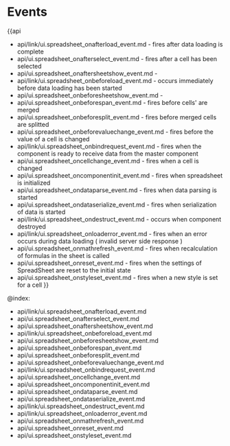 Events
=======

{{api
- api/link/ui.spreadsheet_onafterload_event.md - fires after data loading is complete
- api/ui.spreadsheet_onafterselect_event.md - fires after a cell has been selected
- api/ui.spreadsheet_onaftersheetshow_event.md - 
- api/link/ui.spreadsheet_onbeforeload_event.md - occurs immediately before data loading has been started
- api/ui.spreadsheet_onbeforesheetshow_event.md - 
- api/ui.spreadsheet_onbeforespan_event.md - fires before cells' are merged
- api/ui.spreadsheet_onbeforesplit_event.md - fires before merged cells are splitted
- api/ui.spreadsheet_onbeforevaluechange_event.md - fires before the value of a cell is changed
- api/link/ui.spreadsheet_onbindrequest_event.md - fires when the component is ready to receive data from the master component
- api/ui.spreadsheet_oncellchange_event.md - fires when a cell is changed
- api/ui.spreadsheet_oncomponentinit_event.md - fires when spreadsheet is initialized
- api/ui.spreadsheet_ondataparse_event.md - fires when data parsing is started
- api/ui.spreadsheet_ondataserialize_event.md - fires when serialization of data is started
- api/link/ui.spreadsheet_ondestruct_event.md - occurs when component destroyed
- api/link/ui.spreadsheet_onloaderror_event.md - fires when an error occurs during data loading ( invalid server side response )
- api/ui.spreadsheet_onmathrefresh_event.md - fires when recalculation of formulas in the sheet is called
- api/ui.spreadsheet_onreset_event.md - fires when the settings of SpreadSheet are reset to the initial state
- api/ui.spreadsheet_onstyleset_event.md - fires when a new style is set for a cell
}}

@index:
- api/link/ui.spreadsheet_onafterload_event.md
- api/ui.spreadsheet_onafterselect_event.md
- api/ui.spreadsheet_onaftersheetshow_event.md
- api/link/ui.spreadsheet_onbeforeload_event.md
- api/ui.spreadsheet_onbeforesheetshow_event.md
- api/ui.spreadsheet_onbeforespan_event.md
- api/ui.spreadsheet_onbeforesplit_event.md
- api/ui.spreadsheet_onbeforevaluechange_event.md
- api/link/ui.spreadsheet_onbindrequest_event.md
- api/ui.spreadsheet_oncellchange_event.md
- api/ui.spreadsheet_oncomponentinit_event.md
- api/ui.spreadsheet_ondataparse_event.md
- api/ui.spreadsheet_ondataserialize_event.md
- api/link/ui.spreadsheet_ondestruct_event.md
- api/link/ui.spreadsheet_onloaderror_event.md
- api/ui.spreadsheet_onmathrefresh_event.md
- api/ui.spreadsheet_onreset_event.md
- api/ui.spreadsheet_onstyleset_event.md


